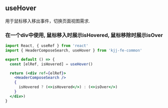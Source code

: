 ## useHover

用于鼠标移入移出事件，切换页面视图需求.

### 在一个div中使用, 鼠标移入时展示isHovered, 鼠标移除时展示isOver
```jsx
import React, { useRef } from 'react'
import { HeaderComposeSearch, useHover } from 'kjj-fe-common'

export default () => {
  const [elRef, isHovered] = useHover()

  return (<div ref={elRef}>
    <HeaderComposeSearch />
    {
      isHovered ? (<>isHovered</>) : (<>isOver</>)
    }
  </div>)
}
```